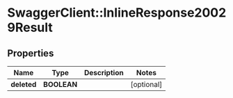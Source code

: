 # SwaggerClient::InlineResponse20029Result

## Properties
Name | Type | Description | Notes
------------ | ------------- | ------------- | -------------
**deleted** | **BOOLEAN** |  | [optional] 


